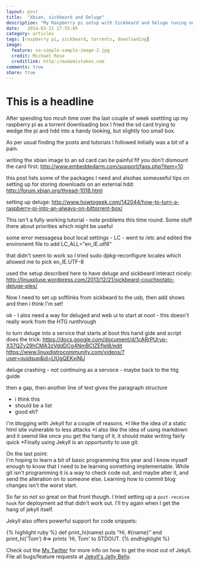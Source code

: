 ```yaml
---
layout: post
title:  "Xbian, sickbeard and Deluge"
description: "My Raspberry pi setup with Sickbeard and Deluge runing on Xbian."
date:   2014-03-21 17:55:05
category: articles
tags: [raspberry pi, sickbeard, torrents, downloading]
image:
  feature: so-simple-sample-image-2.jpg
  credit: Michael Rose
  creditlink: http://mademistakes.com
comments: true
share: true
---
```


This is a headline
==================

After spending too mcuh time over tha last couple of week ssettting up my raspberry pi as a torrent downloading box I fried the sd card trying to wedge the pi and hdd into a handy looking, but slightly too small box.

As per usual finding the posts and tutorials I followed initially was a bit of a pain.

writing the xbian image to an sd card can be painful fif you don't dismount the card first: http://www.embeddedarm.com/support/faqs.php?item=10


this post lists some of the packages I need and alsohas someuseful tips on setting up for storing downloads on an external hdd:
http://forum.xbian.org/thread-1018.html


setting up deluge: http://www.howtogeek.com/142044/how-to-turn-a-raspberry-pi-into-an-always-on-bittorrent-box/

This isn't a fully working tutorial - note problems this time round. Some stuff there about priorities which might be useful

some error messagesa bout local settings - LC - went to /etc and edited the environemt file to add LC_ALL="en_IE.utf8"

that didn't seem to work so I tried 
sudo dpkg-reconfigure locales which allowed me to pick en_IE.UTF-8



used the setup described here to have deluge and sickbeard interact nicely:
http://linuxpluse.wordpress.com/2013/12/21/sickbeard-couchpotato-deluge-plex/

Now I need to set up softlinks from sickbeard to the usb, then add shows and then i think I'm set!

ok - I alos need a way for deluged and web ui to start at noot - this doesn't really work from the HTG runthrough

to turn deluge into a service that starts at boot this hand gide and script does the trick: https://docs.google.com/document/d/1cARrPUryp-X37QZy29hCMA3zVddDCg4NmBCIZEflel8/edit
https://www.linuxdistrocommunity.com/videos/?user=quidsup&id=LIUgQEKxjNU









deluge crashing - not continuing as a servoce - maybe back to the htg guide

then a gap, then another line of text gives the paragraph structure

* i think this
* should be a list
* good eh?

I'm blogging with Jekyll for a couple of reasons.
*I like the idea of a static html site vulnerable to less attacks
*I also like the idea of using markdown and it seemd like once you get the hang of it, it should make writing fairly quick
*Finally using Jekyll is an opportunity to use git. 

On the last point:  
I'm hoping to learn a bit of basic programming this year and I know myself enough to know that I need to be learning something implementable. While git isn't programming it is a way to check code out, and maybe alter it, and send the alteration on to someone else. Learning how to commit blog changes isn't the worst start.

So far so not so great on that front though. I tried setting up a `post-receive hook` for deployment ad that didn't work out. I'll try again when I get the hang of jekyll itself.     


Jekyll also offers powerful support for code snippets:

{% highlight ruby %}
def print_hi(name)
  puts "Hi, #{name}"
end
print_hi('Tom')
#=> prints 'Hi, Tom' to STDOUT.
{% endhighlight %}

Check out the [My Twitter][@padraicst] for more info on how to get the most out of Jekyll. File all bugs/feature requests at [Jekyll's Jelly Belly][jellybelly].

[jellybelly]: https://jellybelly.com/‎
[@padraicst]:    http://twitter.com
